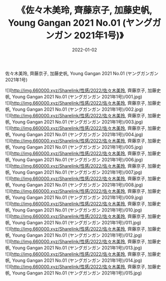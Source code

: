 ﻿---
layout: post
title:  《佐々木美玲, 齊藤京子, 加藤史帆, Young Gangan 2021 No.01 (ヤングガンガン 2021年1号)》
date:   2022-01-02
img: http://img.660000.xyz/Sharelink/性感/2022/佐々木美玲, 齊藤京子, 加藤史帆, Young Gangan 2021 No.01 (ヤングガンガン 2021年1号)/000.jpg
categories: [美女, 清纯, 唯美]
---

佐々木美玲, 齊藤京子, 加藤史帆, Young Gangan 2021 No.01 (ヤングガンガン 2021年1号)

  ![](http://img.660000.xyz/Sharelink/性感/2022/佐々木美玲, 齊藤京子, 加藤史帆, Young Gangan 2021 No.01 (ヤングガンガン 2021年1号)/001.jpg) <br> ![](http://img.660000.xyz/Sharelink/性感/2022/佐々木美玲, 齊藤京子, 加藤史帆, Young Gangan 2021 No.01 (ヤングガンガン 2021年1号)/002.jpg) <br> ![](http://img.660000.xyz/Sharelink/性感/2022/佐々木美玲, 齊藤京子, 加藤史帆, Young Gangan 2021 No.01 (ヤングガンガン 2021年1号)/003.jpg) <br> ![](http://img.660000.xyz/Sharelink/性感/2022/佐々木美玲, 齊藤京子, 加藤史帆, Young Gangan 2021 No.01 (ヤングガンガン 2021年1号)/004.jpg) <br> ![](http://img.660000.xyz/Sharelink/性感/2022/佐々木美玲, 齊藤京子, 加藤史帆, Young Gangan 2021 No.01 (ヤングガンガン 2021年1号)/005.jpg) <br> ![](http://img.660000.xyz/Sharelink/性感/2022/佐々木美玲, 齊藤京子, 加藤史帆, Young Gangan 2021 No.01 (ヤングガンガン 2021年1号)/006.jpg) <br> ![](http://img.660000.xyz/Sharelink/性感/2022/佐々木美玲, 齊藤京子, 加藤史帆, Young Gangan 2021 No.01 (ヤングガンガン 2021年1号)/007.jpg) <br> ![](http://img.660000.xyz/Sharelink/性感/2022/佐々木美玲, 齊藤京子, 加藤史帆, Young Gangan 2021 No.01 (ヤングガンガン 2021年1号)/008.jpg) <br> ![](http://img.660000.xyz/Sharelink/性感/2022/佐々木美玲, 齊藤京子, 加藤史帆, Young Gangan 2021 No.01 (ヤングガンガン 2021年1号)/009.jpg) <br> ![](http://img.660000.xyz/Sharelink/性感/2022/佐々木美玲, 齊藤京子, 加藤史帆, Young Gangan 2021 No.01 (ヤングガンガン 2021年1号)/010.jpg) <br> ![](http://img.660000.xyz/Sharelink/性感/2022/佐々木美玲, 齊藤京子, 加藤史帆, Young Gangan 2021 No.01 (ヤングガンガン 2021年1号)/011.jpg) <br> ![](http://img.660000.xyz/Sharelink/性感/2022/佐々木美玲, 齊藤京子, 加藤史帆, Young Gangan 2021 No.01 (ヤングガンガン 2021年1号)/012.jpg) <br> ![](http://img.660000.xyz/Sharelink/性感/2022/佐々木美玲, 齊藤京子, 加藤史帆, Young Gangan 2021 No.01 (ヤングガンガン 2021年1号)/013.jpg) <br> ![](http://img.660000.xyz/Sharelink/性感/2022/佐々木美玲, 齊藤京子, 加藤史帆, Young Gangan 2021 No.01 (ヤングガンガン 2021年1号)/014.jpg) <br> ![](http://img.660000.xyz/Sharelink/性感/2022/佐々木美玲, 齊藤京子, 加藤史帆, Young Gangan 2021 No.01 (ヤングガンガン 2021年1号)/015.jpg) <br>